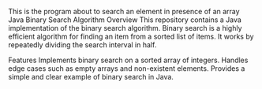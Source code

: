 This is the program about to search an element in presence of an array
Java Binary Search Algorithm Overview This repository contains a Java implementation of the binary search algorithm. Binary search is a highly efficient algorithm for finding an item from a sorted list of items. It works by repeatedly dividing the search interval in half.

Features Implements binary search on a sorted array of integers. Handles edge cases such as empty arrays and non-existent elements. Provides a simple and clear example of binary search in Java.
